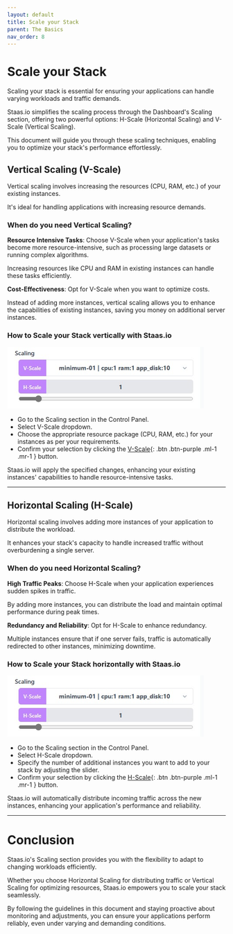 ```yaml
---
layout: default
title: Scale your Stack
parent: The Basics
nav_order: 8
---
```


# Scale your Stack

Scaling your stack is essential for ensuring your applications can handle varying workloads and traffic demands.

Staas.io simplifies the scaling process through the Dashboard's Scaling section, offering two powerful options: H-Scale (Horizontal Scaling) and V-Scale (Vertical Scaling).

This document will guide you through these scaling techniques, enabling you to optimize your stack's performance effortlessly.


## Vertical Scaling (V-Scale)

Vertical scaling involves increasing the resources (CPU, RAM, etc.) of your existing instances.

It's ideal for handling applications with increasing resource demands.

### When do you need Vertical Scaling?

**Resource Intensive Tasks**: Choose V-Scale when your application's tasks become more resource-intensive, such as processing large datasets or running complex algorithms. 

Increasing resources like CPU and RAM in existing instances can handle these tasks efficiently.

**Cost-Effectiveness**: Opt for V-Scale when you want to optimize costs.

Instead of adding more instances, vertical scaling allows you to enhance the capabilities of existing instances, saving you money on additional server instances.

### How to Scale your Stack vertically with Staas.io

![](../../assets/images/the-basics/scaling-control.jpg)

- Go to the Scaling section in the Control Panel.
- Select V-Scale dropdown.
- Choose the appropriate resource package (CPU, RAM, etc.) for your instances as per your requirements.
- Confirm your selection by clicking the [V-Scale](){: .btn .btn-purple .ml-1 .mr-1 } button.

Staas.io will apply the specified changes, enhancing your existing instances' capabilities to handle resource-intensive tasks.

---
## Horizontal Scaling (H-Scale)

Horizontal scaling involves adding more instances of your application to distribute the workload.

It enhances your stack's capacity to handle increased traffic without overburdening a single server.

### When do you need Horizontal Scaling?

**High Traffic Peaks**: Choose H-Scale when your application experiences sudden spikes in traffic.

By adding more instances, you can distribute the load and maintain optimal performance during peak times.

**Redundancy and Reliability**: Opt for H-Scale to enhance redundancy.

Multiple instances ensure that if one server fails, traffic is automatically redirected to other instances, minimizing downtime.

### How to Scale your Stack horizontally with Staas.io

![](../../assets/images/the-basics/scaling-control.jpg)

- Go to the Scaling section in the Control Panel.
- Select H-Scale dropdown.
- Specify the number of additional instances you want to add to your stack by adjusting the slider.
- Confirm your selection by clicking the [H-Scale](){: .btn .btn-purple .ml-1 .mr-1 } button.

Staas.io will automatically distribute incoming traffic across the new instances, enhancing your application's performance and reliability.


---
# Conclusion

Staas.io's Scaling section provides you with the flexibility to adapt to changing workloads efficiently.

Whether you choose Horizontal Scaling for distributing traffic or Vertical Scaling for optimizing resources, Staas.io empowers you to scale your stack seamlessly.

By following the guidelines in this document and staying proactive about monitoring and adjustments, you can ensure your applications perform reliably, even under varying and demanding conditions.
